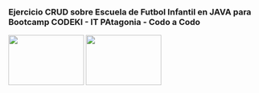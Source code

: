 ### Ejercicio CRUD sobre Escuela de Futbol Infantil en JAVA para Bootcamp CODEKI - IT PAtagonia - Codo a Codo
<img width=150 height= 100 src="https://github.com/Pedro410Ar/Codeki_1sem/blob/master/isologo-codeki.png"/> 
<img width=150 height= 100 src="https://github.com/Pedro410Ar/Codeki_1sem/blob/master/logo%20IT%20patagonia.jfif"/> 
